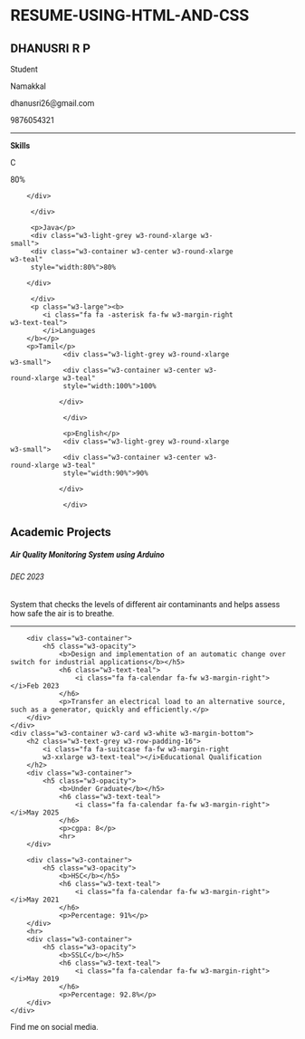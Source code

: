 # RESUME-USING-HTML-AND-CSS
<html>
<head>
<title>My Resume</title>
<meta charset="UTF-8">
<meta name="viewport" content="width=device-width,initial-scale=1">
<link rel="stylesheet" href="https://www.w3schools.com/w3css/4/w3.css">
<link rel='stylesheet' href='https://fonts.googleapis.com/css?family=Roboto'>
<link rel="stylesheet" href="https://cdnjs.cloudflare.com/ajax/libs/font-awesome/4.7.0/css/font-awesome.min.css"> 
<style>
    html,body,h1,h2,h3,h4,h5,h6
    {font-family: "Roboto", sans-serif;}
</style>   
</head> 
<body class="w3-light-grey">

<!-- Page Container -->
<div class="w3-content w3-marhin-top" style="max-width:1400px;">
<!-- The Grid-->
<div class="w3-row-padding">
<!--Left Column-->
<div class="w3-third">
<div class="w3-white w3-text-grey w3-card-4">
<div class="w3-container">
<h2>DHANUSRI R P</h2>
<p><i class="fa fa-graduation-cap fa-fw w3-margin-right w3-large w3-text-teal"></i>Student</p>
<p><i class="fa fa-home fa-fw w3-margin-right w3-large w3-text-teal"></i>Namakkal</p>
<p><i class="fa fa-envelope fa-fw w3-margin-right w3-large w3-text-teal"></i>dhanusri26@gmail.com</p>
<p><i class="fa fa-mobile fa-fw w3-margin-right w3-large w3-text-teal"></i>9876054321</p>  
<hr>
<p class="w3-large"><b>
    <i class="fa fa -asterisk fa-fw w3-margin-right w3-text-teal">
    </i>Skills
</b></p>
<p>C</p>
         <div class="w3-light-grey w3-round-xlarge w3-small">
         <div class="w3-container w3-center w3-round-xlarge w3-teal"
         style="width:80%">80%
        
        </div>

         </div>

         <p>Java</p>
         <div class="w3-light-grey w3-round-xlarge w3-small">
         <div class="w3-container w3-center w3-round-xlarge w3-teal"
         style="width:80%">80%
        
        </div>

         </div>
         <p class="w3-large"><b>
            <i class="fa fa -asterisk fa-fw w3-margin-right w3-text-teal">
            </i>Languages
        </b></p>
        <p>Tamil</p>
                 <div class="w3-light-grey w3-round-xlarge w3-small">
                 <div class="w3-container w3-center w3-round-xlarge w3-teal"
                 style="width:100%">100%
                
                </div>
        
                 </div>
        
                 <p>English</p>
                 <div class="w3-light-grey w3-round-xlarge w3-small">
                 <div class="w3-container w3-center w3-round-xlarge w3-teal"
                 style="width:90%">90%
                
                </div>
        
                 </div>

</p>
</div>    
</div> 
</div>    
   <div class="w3-twothird">
       <div class="w3-container w3-card w3-white w3-margin-bottom">
        <h2 class="w3-text-grey w3-row-padding-16">
            <i class="fa fa-suitcase fa-fw w3-margin-right
            w3-xxlarge w3-text-teal"></i>Academic Projects
        </h2>
        <div class="w3-container">
            <h5 class="w3-opacity">
                <b>Air Quality Monitoring System using Arduino</b></h5>
                <h6 class="w3-text-teal">
                    <i class="fa fa-calendar fa-fw w3-margin-right"></i>DEC 2023
                </h6>
                <p>System that checks the levels of different air contaminants and helps assess how safe the air is to breathe.</p>
                <hr>
        </div>

        <div class="w3-container">
            <h5 class="w3-opacity">
                <b>Design and implementation of an automatic change over switch for industrial applications</b></h5>
                <h6 class="w3-text-teal">
                    <i class="fa fa-calendar fa-fw w3-margin-right"></i>Feb 2023
                </h6>
                <p>Transfer an electrical load to an alternative source, such as a generator, quickly and efficiently.</p>
        </div>
    </div>
    <div class="w3-container w3-card w3-white w3-margin-bottom">
        <h2 class="w3-text-grey w3-row-padding-16">
            <i class="fa fa-suitcase fa-fw w3-margin-right
            w3-xxlarge w3-text-teal"></i>Educational Qualification
        </h2>
        <div class="w3-container">
            <h5 class="w3-opacity">
                <b>Under Graduate</b></h5>
                <h6 class="w3-text-teal">
                    <i class="fa fa-calendar fa-fw w3-margin-right"></i>May 2025
                </h6>
                <p>cgpa: 8</p>
                <hr>
        </div>

        <div class="w3-container">
            <h5 class="w3-opacity">
                <b>HSC</b></h5>
                <h6 class="w3-text-teal">
                    <i class="fa fa-calendar fa-fw w3-margin-right"></i>May 2021
                </h6>
                <p>Percentage: 91%</p>
        </div>
        <hr>
        <div class="w3-container">
            <h5 class="w3-opacity">
                <b>SSLC</b></h5>
                <h6 class="w3-text-teal">
                    <i class="fa fa-calendar fa-fw w3-margin-right"></i>May 2019
                </h6>
                <p>Percentage: 92.8%</p>
        </div>
    </div>
</div>    
<footer class="w3-container w3-teal w3-center w3-margin-top">
    <p>Find me on social media.</p>
    <i class="fa fa-facebook-official w3-hover-opacity"></i>
    <i class="fa fa-instagram w3-hover-opacity"></i>
    <i class="fa fa-snapchat w3-hover-opacity"></i>
    <i class="fa fa-pinterest w3-hover-opacity"></i>
    <i class="fa fa-twitter w3-hover-opacity"></i>
    <i class="fa fa-linkedin w3-hover-opacity"></i>
    <p></p>
   </footer>
   
   

</body>   
</html>
